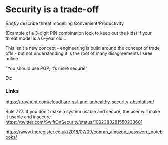 # Security is a trade-off

*Briefly* describe threat modelling
Convenient/Productivity

(Example of a 3-digit PIN combination lock to keep out the kids)
If your threat model is a 6-year old...

This isn’t a new concept - engineering is build around the concept of trade offs - but not understanding it is the root of many disagreements I seee online. 

“You should use PGP, it’s more secure!”

Etc

### Links

https://troyhunt.com/cloudflare-ssl-and-unhealthy-security-absolutism/

Rule 777:
If you don’t make a system usable and secure, the user will make it usable and insecure.
https://twitter.com/SwiftOnSecurity/status/1002383281550233601
 
 
 
https://www.theregister.co.uk/2018/07/09/conran_amazon_password_notebooks/
